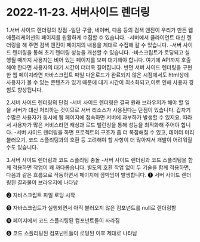 
# 2022-11-23. 서버사이드 렌더링 #
1.서버 사이드 렌더링의 장점
-일단 구글, 네이버, 다음 등의 검색 엔진이 우리가 만든 웹 애플리케이션의 페이지를 원활하게 수집할 수 있습니다.
-서버에서 클라이언트 대신 렌더링을 해 주면 검색 엔진이 페이지의 내용을 제대로 수집해 갈 수 있습니다. 
-서버 사이드 렌더링을 통해 초기 렌더링 성능을 개선할 수 있습니다.
-바스크립트가 로딩되고 실행될 때까지 사용자는 비어 있는 페이지를 보며 대기해야 합니다. 
여기에 API까지 호출해야 한다면 사용자의 대기 시간이 더더욱 길어집니다. 
반면 서버 사이드 렌더링을 구현한 웹 페이지라면 자바스크립트 파일 다운로드가 완료되지 않은 시점에서도 html상에
 사용자가 볼 수 있는 콘텐츠가 있기 때문에 대기 시간이 최소화되고,이로 인해 사용자 경험도 향상됩니다.

2.서버 사이드 렌더링의 단점
-서버 사이드 렌더링은 결국 원래 브라우저가 해야 할 일을 서버가 대신 처리하는 것이므로 서버 리소스가 사용된다는 단점이 있습니다. 
갑자기 수많은 사용자가 동시에 웹 페이지에 접속하면 서버에 과부하가 발생할 수 있지요. 
따라서 사용자가 많은 서비스라면 캐싱과 로드 밸런싱을 통해 성능을 최적화해 주어야 합니다.
-서버 사이드 렌더링을 하면 프로젝트의 구조가 좀 더 복잡해질 수 있고, 데이터 미리 불러오기, 
코드 스플리팅과의 호환 등 고려해야 할 사항이 더 많아져서 개발이 어려워질 수도 있습니다.

3.서버 사이드 렌더링과 코드 스플리팅 충돌
-서버 사이드 렌더링과 코드 스플리팅을 함께 적용하면 작업이 꽤 까다롭습니다. 별도의 호환 작업 없이 두 기술을 함께 적용하면,
 다음과 같은 흐름으로 작동하면서 페이지에 깜박임이 발생합니다.
➊ 서버 사이드 렌더링된 결과물이 브라우저에 나타남

➋ 자바스크립트 파일 로딩 시작

➌ 자바스크립트가 실행되면서 아직 불러오지 않은 컴포넌트를 null로 렌더링함

➍ 페이지에서 코드 스플리팅된 컴포넌트들이 사라짐

➎ 코드 스플리팅된 컴포넌트들이 로딩된 이후 제대로 나타남

